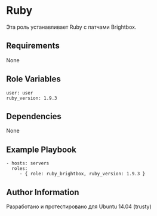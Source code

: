 Ruby
=========
Эта роль устанавливает Ruby с патчами Brightbox.

Requirements
------------
None

Role Variables
--------------

```
user: user
ruby_version: 1.9.3
```

Dependencies
------------
None

Example Playbook
----------------
```
- hosts: servers
  roles:
     - { role: ruby_brightbox, ruby_version: 1.9.3 }
```

Author Information
------------------
Разработано и протестировано для Ubuntu 14.04 (trusty)
